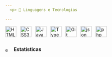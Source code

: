 ```yaml
---
  <p> 🤖 Linguagens e Tecnologias
   
---
```




<img align="left"
  title="HTML5"
  alt="HTML5 icon"
  style="padding-right:10px;"
  width="35px"
  src="https://cdn.jsdelivr.net/gh/devicons/devicon@latest/icons/html5/html5-original.svg" />

  <img align="left"
    title="CSS3"
  alt="CSS3 icon"
  style="padding-right:10px;"
  width="35px"
  src="https://cdn.jsdelivr.net/gh/devicons/devicon@latest/icons/css3/css3-original.svg" />
          
            
  <img align="left"
    title="JavaScript"
  alt="JavaScript icon"
  style="padding-right:10px;"
  width="35px"
  src="https://cdn.jsdelivr.net/gh/devicons/devicon@latest/icons/javascript/javascript-original.svg" />
          
          
  <img align="left"
    title="TypeScript"
  alt="TypeScript icon"
  style="padding-right:10px;"
  width="35px"
  src="https://cdn.jsdelivr.net/gh/devicons/devicon@latest/icons/typescript/typescript-original.svg" />

  <img align="left"
    title="Git"
  alt="Git icon"
  style="padding-right:10px;"
  width="35px"
  src="https://cdn.jsdelivr.net/gh/devicons/devicon@latest/icons/git/git-original.svg" />

  <img align="left"
    title="JSON"
  alt="json icon"
  style="padding-right:10px;"
  width="35px"
  src="https://cdn.jsdelivr.net/gh/devicons/devicon@latest/icons/json/json-original.svg" />



  <img align="left"
    title="PHP"
  alt="php icon"
  style="padding-right:10px;"
  width="35px"
  src="https://cdn.jsdelivr.net/gh/devicons/devicon@latest/icons/php/php-original.svg" />

<br>
<br>
<br>
<p>
  <img 
    src="https://www.svgrepo.com/show/67493/statistics.svg" 
    width="15px" 
    alt="estatísticas icon" 
    style="vertical-align: middle; padding-right: 8px;" />
  <strong style="font-size: 1.1em;">Estatísticas</strong>
</p>





  



  
   
